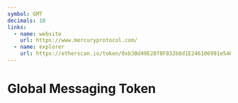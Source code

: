 ```yaml
---
symbol: GMT
decimals: 18
links:
  - name: website
    url: https://www.mercuryprotocol.com/
  - name: explorer
    url: https://etherscan.io/token/0xb3Bd49E28f8F832b8d1E246106991e546c323502
---
```


# Global Messaging Token
